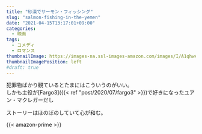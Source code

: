 ```yaml
---
title: "砂漠でサーモン・フィッシング"
slug: "salmon-fishing-in-the-yemen"
date: "2021-04-15T13:17:01+09:00"
categories:
  - 映画
tags:
  - コメディ
  - ロマンス
thumbnailImage: https://images-na.ssl-images-amazon.com/images/I/A1qhwAgTOHL._SX300_.jpg
thumbnailImagePosition: left
#draft: true
---
```

犯罪物ばかり観ているとたまにはこういうのがいい。  
しかも主役が[Fargo3]({{< ref "post/2020/07/fargo3" >}})で好きになったユアン・マクレガーだし
<!--more-->
ストーリーはほのぼのしていて心が和む。

{{< amazon-prime >}}
